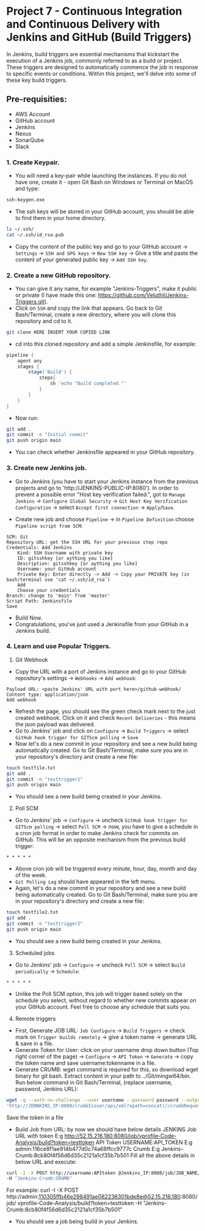 # Project 7 - Continuous Integration and Continuous Delivery with Jenkins and GitHub (Build Triggers)

In Jenkins, build triggers are essential mechanisms that kickstart the execution of a Jenkins job, commonly referred to as a build or project. These triggers are designed to automatically commence the job in response to specific events or conditions. Within this project, we'll delve into some of these key build triggers.

## Pre-requisities:

* AWS Account
* GitHub account
* Jenkins
* Nexus
* SonarQube
* Slack 

### 1. Create Keypair.

- You will need a key-pair while launching the instances. If you do not have one, create it - open Git Bash on Windows or Terminal on MacOS and type:
```sh
ssh-keygen.exe
``` 
- The ssh keys will be stored in your GitHub account, you should be able to find them in your home directory. 
```sh
ls ~/.ssh/
cat ~/.ssh/id_rsa.pub
```
- Copy the content of the public key and go to your GitHub account -> `Settings` -> `SSH and GPG keys` -> `New SSH key` -> Give a title and paste the content of your generated public key -> `Add SSH key`.

### 2. Create a new GitHub repository.

- You can give it any name, for example "Jenkins-Triggers", make it public or private (I have made this one: https://github.com/Veluthil/Jenkins-Triggers.git).
- Click on `SSH` and copy the link that appears. Go back to Git Bash/Terminal, create a new directory, where you will clone this repository and cd to it. 
```sh
git clone HERE INSERT YOUR COPIED LINK 
```
- cd into this cloned repository and add a simple Jenkinsfile, for example:
```groovy
pipeline {
    agent any
    stages {
        stage('Build') {
            steps{
                sh 'echo "Build completed."'
            }
        }
    }
}
```
- Now run:
```sh
git add .
git commit -m "Initial commit"
git push origin main
```
- You can check whether Jenkinsfile appeared in your GitHub repository.

### 3. Create new Jenkins job.

- Go to Jenkins (you have to start your Jenkins instance from the previous projects and go to 'http://JENKINS-PUBLIC-IP:8080'). In order to prevent a possible error "Host key verification failed.", got to `Manage Jenkins` -> `Configure Global Security` -> `Git Host Key Verification Configuration` -> select `Accept first connection` -> `Apply`/`Save`.

- Create new job and choose `Pipeline` -> in `Pipeline Definition` choose `Pipeline script from SCM`:
```
SCM: Git
Repository URL: get the SSH URL for your previous step repo
Credentials: Add Jenkins
    Kind: SSH Username with private key
    ID: gitsshkey [or aything you like]
    Description: gitsshkey [or aything you like]
    Username: your GitHub account
    Private Key: Enter directly -> Add -> Copy your PRIVATE key (in bash/terminal use 'cat ~/.ssh/id_rsa`)
    Add
    Choose your credentials
Branch: change to 'main' from 'master'
Script Path: Jenkinsfile
Save
```
- Build Now.
- Congratulations, you've just used a Jenkinsfile from your GitHub in a Jenkins build.

### 4. Learn and use Popular Triggers.

1. Git Webhook
- Copy the URL with a port of Jenkins instance and go to your GitHub repository's settings -> `Webhooks` -> `Add webhook`:
```
Payload URL: <paste Jenkins' URL with port here>/github-webhook/
Content type: application/json
Add webhook
```
- Refresh the page, you should see the green check mark next to the just created webhook. Click on it and check `Recent Deliveries` - this means the json payload was delivered.
- Go to Jenkins' job and click on `Configure` -> `Build Triggers` -> select `GitHub hook trigger for GITScm polling` -> `Save`
- Now let's do a new commit in your repository and see a new build being automatically created. Go to Git Bash/Terminal, make sure you are in your repository's directory and create a new file:
```sh
touch testfile.txt
git add .
git commit -m "testtrigger1"
git push origin main
```
- You should see a new build being created in your Jenkins.

2. Poll SCM
- Go to Jenkins' job -> `Configure` -> uncheck `GitHub hook trigger for GITScm polling` -> select `Poll SCM` -> now, you have to give a schedule in a cron job format in order to make Jenkins check for commits on GitHub. This will be an opposite mechanism from the previous build trigger:
```
* * * * *
```
- Above cron job will be triggered every minute, hour, day, month and day of the week.
- `Git Polling Log` should have appeared in the left menu.
- Again, let's do a new commit in your repository and see a new build being automatically created. Go to Git Bash/Terminal, make sure you are in your repository's directory and create a new file:
```sh
touch testfile2.txt
git add .
git commit -m "testtrigger2"
git push origin main
```
- You should see a new build being created in your Jenkins.

3. Scheduled jobs
- Go to Jenkins' job -> `Configure` -> uncheck `Poll SCM` -> select `Build periodically` -> `Schedule`:
```
* * * * *
```
- Unlike the Poll SCM option, this job will trigger based solely on the schedule you select, without regard to whether new commits appear on your GitHub account. Feel free to choose any schedule that suits you.

4. Remote triggers
- First, Generate JOB URL: `Job Configure` -> `Build Triggers` -> check mark on `Trigger builds remotely` -> give a token name -> generate URL & save in a file.
- Generate Token for User: click on your username drop down button (Top right corner of the page) -> `Configure` -> `API Token` -> `Generate` -> copy the token name and save username:tokenname in a file.
- Generate CRUMB: wget command is required for this, so download wget binary for git bash. Extract content in your path to ../Git/mingw64/bin. Run below command in Git Bash/Terminal, (replace username, password, Jenkins URL):
```sh
wget -q --auth-no-challenge --user username --password password --output-document -
'http://JENNKINS_IP:8080/crumbIssuer/api/xml?xpath=concat(//crumbRequestField,":",//crumb)'
```
Save the token in a file
- Build Job from URL: by now we should have below details
    JENKINS Job URL with token
        E:g http://52.15.216.180:8080/job/vprofile-Code-Analysis/build?token=testtoken
    API Token
        USERNAME:API_TOKEN
        E:g admin:116ce8f1ae914b477d0c74a68ffcc9777c
    Crumb
        E:g Jenkins-Crumb:8cb80f4f56d6d35c2121a1cf35b7b501
Fill all the above details in below URL and execute:
```sh
curl -I -X POST http://username:APItoken @Jenkins_IP:8080/job/JOB_NAME/build?token=TOKENNAME
-H "Jenkins-Crumb:CRUMB"
```
For example: curl -I -X POST http://admin:110305ffb46e298491ae082236301bde8e@52.15.216.180:8080/job/
vprofile-Code-Analysis/build?token=testtoken -H "Jenkins-Crumb:8cb80f4f56d6d35c2121a1cf35b7b501"
- You should see a job being build in your Jenkins.